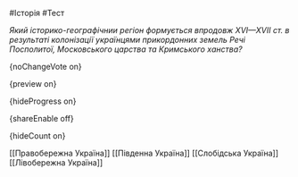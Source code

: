 #Історія #Тест

*Який історико-географічнии регіон формується впродовж XVI—ХVII ст. в  результаті колонізації українцями прикордонних земель Речі Посполитої,  Московського царства та Кримського ханства?*

{noChangeVote on}

{preview on}

{hideProgress on}

{shareEnable off}

{hideCount on}

[[Правобережна Україна]]
[[Південна Україна]]
[[Слобідська Україна]]
[[Лівобережна Україна]]
